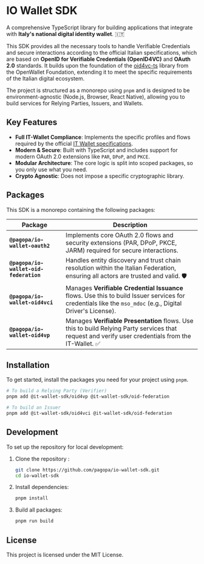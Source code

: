 # IO Wallet SDK

A comprehensive TypeScript library for building applications that integrate with **Italy's national digital identity wallet**. 🇮🇹

This SDK provides all the necessary tools to handle Verifiable Credentials and secure interactions according to the official Italian specifications, which are based on **OpenID for Verifiable Credentials (OpenID4VC)** and **OAuth 2.0** standards. It builds upon the foundation of the [oid4vc-ts](https://github.com/openwallet-foundation-labs/oid4vc-ts) library from the OpenWallet Foundation, extending it to meet the specific requirements of the Italian digital ecosystem.

The project is structured as a monorepo using `pnpm` and is designed to be environment-agnostic (Node.js, Browser, React Native), allowing you to build services for Relying Parties, Issuers, and Wallets.

## Key Features

- **Full IT-Wallet Compliance**: Implements the specific profiles and flows required by the official [IT Wallet specifications](https://italia.github.io/eid-wallet-it-docs/versione-corrente/en/).
- **Modern & Secure**: Built with TypeScript and includes support for modern OAuth 2.0 extensions like `PAR`, `DPoP`, and `PKCE`.
- **Modular Architecture**: The core logic is split into scoped packages, so you only use what you need.
- **Crypto Agnostic**: Does not impose a specific cryptographic library.

## Packages

This SDK is a monorepo containing the following packages:

| Package                                | Description                                                                                                                                               |
| -------------------------------------- | --------------------------------------------------------------------------------------------------------------------------------------------------------- |
| **`@pagopa/io-wallet-oauth2`**         | Implements core OAuth 2.0 flows and security extensions (PAR, DPoP, PKCE, JARM) required for secure interactions.                                         |
| **`@pagopa/io-wallet-oid-federation`** | Handles entity discovery and trust chain resolution within the Italian Federation, ensuring all actors are trusted and valid. 🛡️                          |
| **`@pagopa/io-wallet-oid4vci`**        | Manages **Verifiable Credential Issuance** flows. Use this to build Issuer services for credentials like the `mso_mdoc` (e.g., Digital Driver's License). |
| **`@pagopa/io-wallet-oid4vp`**         | Manages **Verifiable Presentation** flows. Use this to build Relying Party services that request and verify user credentials from the IT-Wallet. ✅       |

## Installation

To get started, install the packages you need for your project using `pnpm`.

```bash
# To build a Relying Party (Verifier)
pnpm add @it-wallet-sdk/oid4vp @it-wallet-sdk/oid-federation

# To build an Issuer
pnpm add @it-wallet-sdk/oid4vci @it-wallet-sdk/oid-federation
```

## Development

To set up the repository for local development:

1. Clone the repository :

   ```bash
   git clone https://github.com/pagopa/io-wallet-sdk.git
   cd io-wallet-sdk
   ```

2. Install dependencies:

   ```bash
   pnpm install
   ```

3. Build all packages:

   ```bash
   pnpm run build
   ```

## License

This project is licensed under the MIT License.
